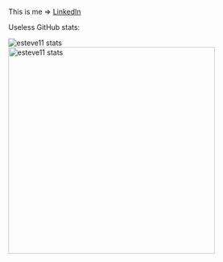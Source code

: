 This is me => <a href="https://www.linkedin.com/in/roger-esteve-sanchez-12a265175/">LinkedIn</a>

Useless GitHub stats:
<p>
	<img src="https://github-readme-stats.vercel.app/api/top-langs?username=esteve11&show_icons=true&locale=en&layout=compact&theme=dark&hide=php,html,blade,c%23,jupyter%20notebook&langs_count=6&exclude_repo=Bilis,mp08_projecte_final,autotiling" alt="esteve11 stats" />
	&emsp;
	<img src="https://github-readme-stats.vercel.app/api?username=esteve11&show_icons=true&locale=en&theme=dark" alt="esteve11 stats" width="410" />
</p>
